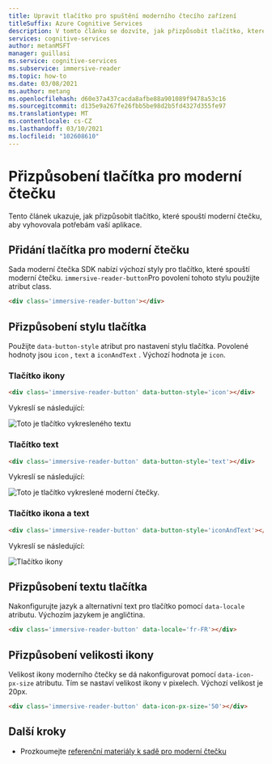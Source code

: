 ```yaml
---
title: Upravit tlačítko pro spuštění moderního čtecího zařízení
titleSuffix: Azure Cognitive Services
description: V tomto článku se dozvíte, jak přizpůsobit tlačítko, které spouští moderní čtečku.
services: cognitive-services
author: metanMSFT
manager: guillasi
ms.service: cognitive-services
ms.subservice: immersive-reader
ms.topic: how-to
ms.date: 03/08/2021
ms.author: metang
ms.openlocfilehash: d60e37a437cacda8afbe88a901089f9478a53c16
ms.sourcegitcommit: d135e9a267fe26fbb5be98d2b5fd4327d355fe97
ms.translationtype: MT
ms.contentlocale: cs-CZ
ms.lasthandoff: 03/10/2021
ms.locfileid: "102608610"
---
```

# <a name="how-to-customize-the-immersive-reader-button"></a>Přizpůsobení tlačítka pro moderní čtečku

Tento článek ukazuje, jak přizpůsobit tlačítko, které spouští moderní čtečku, aby vyhovovala potřebám vaší aplikace.

## <a name="add-the-immersive-reader-button"></a>Přidání tlačítka pro moderní čtečku

Sada moderní čtečka SDK nabízí výchozí styly pro tlačítko, které spouští moderní čtečku. `immersive-reader-button`Pro povolení tohoto stylu použijte atribut class.

```html
<div class='immersive-reader-button'></div>
```

## <a name="customize-the-button-style"></a>Přizpůsobení stylu tlačítka

Použijte `data-button-style` atribut pro nastavení stylu tlačítka. Povolené hodnoty jsou `icon` , `text` a `iconAndText` . Výchozí hodnota je `icon`.

### <a name="icon-button"></a>Tlačítko ikony

```html
<div class='immersive-reader-button' data-button-style='icon'></div>
```

Vykreslí se následující:

![Toto je tlačítko vykresleného textu](./media/button-icon.png)

### <a name="text-button"></a>Tlačítko text

```html
<div class='immersive-reader-button' data-button-style='text'></div>
```

Vykreslí se následující:

![Toto je tlačítko vykreslené moderní čtečky.](./media/button-text.png)

### <a name="icon-and-text-button"></a>Tlačítko ikona a text

```html
<div class='immersive-reader-button' data-button-style='iconAndText'></div>
```

Vykreslí se následující:

![Tlačítko ikony](./media/button-icon-and-text.png)

## <a name="customize-the-button-text"></a>Přizpůsobení textu tlačítka

Nakonfigurujte jazyk a alternativní text pro tlačítko pomocí `data-locale` atributu. Výchozím jazykem je angličtina.

```html
<div class='immersive-reader-button' data-locale='fr-FR'></div>
```

## <a name="customize-the-size-of-the-icon"></a>Přizpůsobení velikosti ikony

Velikost ikony moderního čtečky se dá nakonfigurovat pomocí `data-icon-px-size` atributu. Tím se nastaví velikost ikony v pixelech. Výchozí velikost je 20px.

```html
<div class='immersive-reader-button' data-icon-px-size='50'></div>
```

## <a name="next-steps"></a>Další kroky

* Prozkoumejte [referenční materiály k sadě pro moderní čtečku](./reference.md)